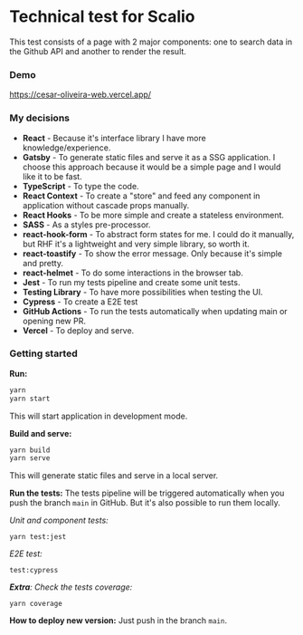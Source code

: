 
# Technical test for Scalio
This test consists of a page with 2 major components: one to search data in the Github API and another to render the result.

### Demo
https://cesar-oliveira-web.vercel.app/

### My decisions

- **React** - Because it's interface library I have more knowledge/experience.
- **Gatsby** - To generate static files and serve it as a SSG application. I choose this approach because it would be a simple page and I would like it to be fast.
- **TypeScript** - To type the code.
- **React Context** - To create a "store" and feed any component in application without cascade props manually.
- **React Hooks** - To be more simple and create a stateless environment.
- **SASS** - As a styles pre-processor.
- **react-hook-form** - To abstract form states for me. I could do it manually, but RHF it's a lightweight and very simple library, so worth it.
- **react-toastify** - To show the error message. Only because it's simple and pretty.
- **react-helmet** - To do some interactions in the browser tab.
- **Jest** - To run my tests pipeline and create some unit tests.
- **Testing Library** - To have more possibilities when testing the UI.
- **Cypress** - To create a E2E test
- **GitHub Actions** - To run the tests automatically when updating main or opening new PR.
- **Vercel** - To deploy and serve.

### Getting started

**Run:**
```javascript
yarn
yarn start
```
This will start application in development mode.

**Build and serve:**
```javascript
yarn build
yarn serve
```
This will generate static files and serve in a local server.

**Run the tests:**
The tests pipeline will be triggered automatically when you push the branch `main` in GitHub. But it's also possible to run them locally.

*Unit and component tests:*
```shellscript
yarn test:jest
```
*E2E test:*
```shellscript
test:cypress
```

***Extra**: Check the tests coverage:*
```shellscript
yarn coverage
```

**How to deploy new version:**
Just push in the branch `main`.
